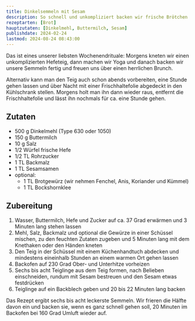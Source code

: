 ```yaml
---
title: Dinkelsemmeln mit Sesam
description: So schnell und unkompliziert backen wir frische Brötchen
rezeptarten: [Brot]
hauptzutaten: [Dinkelmehl, Buttermilch, Sesam]
publishdate: 2024-02-24
lastmod: 2024-08-24 08:43:00
---
```


Das ist eines unserer liebsten Wochenendrituale: Morgens kneten wir einen unkomplizierten Hefeteig, dann machen wir Yoga und danach backen wir unsere Semmeln fertig und freuen uns über einen herrlichen Brunch. 

Alternativ kann man den Teig auch schon abends vorbereiten, eine Stunde gehen lassen und über Nacht mit einer Frischhaltefolie abgedeckt in den Kühlschrank stellen. Morgens holt man ihn dann wieder raus, entfernt die Frischhaltefolie und lässt ihn nochmals für ca. eine Stunde gehen.

## Zutaten

- 500 g Dinkelmehl (Type 630 oder 1050)
- 150 g Buttermilch
- 10 g Salz
- 1/2 Würfel frische Hefe
- 1/2 TL Rohrzucker
- 1 TL Backmalz
- 1 TL Sesamsamen
- optional: 
    - 1 TL Brotgewürz (wir nehmen Fenchel, Anis, Koriander und Kümmel)
    - 1 TL Bockshornklee



## Zubereitung

1. Wasser, Buttermilch, Hefe und Zucker auf ca. 37 Grad erwärmen und 3 Minuten lang stehen lassen
2. Mehl, Salz, Backmalz und optional die Gewürze in einer Schüssel mischen, zu den feuchten Zutaten zugeben und 5 Minuten lang mit dem Knethaken oder den Händen kneten
4. Den Teig in der Schüssel mit einem Küchenhandtuch abdecken und mindestens eineinhalb Stunden an einem warmen Ort gehen lassen
7. Backofen auf 230 Grad Ober- und Unterhitze vorheizen
8. Sechs bis acht Teiglinge aus dem Teig formen, nach Belieben einschneiden, rundum mit Sesam bestreuen und den Sesam etwas festdrücken
9. Teiglinge auf ein Backblech geben und 20 bis 22 Minuten lang backen


Das Rezept ergibt sechs bis acht leckerste Semmeln. Wir frieren die Hälfte davon ein und backen sie, wenn es ganz schnell gehen soll, 20 Minuten im Backofen bei 160 Grad Umluft wieder auf.
